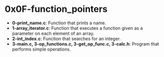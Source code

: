 # 0x0F-function_pointers

* **0-print_name.c**: Function that prints a name.
* **1-array_iterator.c**: Function that executes a function given as a parameter on each element of an array.
* **2-int_index.c**: Function that searches for an integer.
* **3-main.c, 3-op_functions.c, 3-get_op_func.c, 3-calc.h**: Program that performs simple operations.
